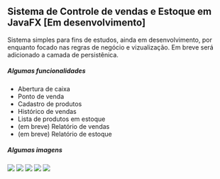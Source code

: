 ## Sistema de Controle de vendas e Estoque em JavaFX [Em desenvolvimento]
Sistema simples para fins de estudos, ainda em desenvolvimento, por enquanto focado nas regras de negócio e vizualização. Em breve será adicionado a camada de persistênica.

##### Algumas funcionalidades
* Abertura de caixa
* Ponto de venda
* Cadastro de produtos
* Histórico de vendas
* Lista de produtos em estoque
* (em breve) Relatório de vendas
* (em breve) Relatório de estoque

##### Algumas imagens
![](screenshot/screenshot-abrir-caixa.png)
![](screenshot/screenshot-ponto-de-venda.png)
![](screenshot/screenshot-itens-para-venda.png)
![](screenshot/screenshot-busca-itens-para-venda.png)
![](screenshot/screenshot-novo-produto.png)
